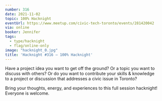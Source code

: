 ```yaml
---
number: 316
date: 2021-11-02
topic: 100% Hacknight
eventUrl: https://www.meetup.com/civic-tech-toronto/events/281420042
via: online
booker: Jennifer
tags:
  - type/hacknight
  - flag/online-only
image: "hacknight_0.jpg"
title: 'Hacknight #316 – 100% Hacknight'
---
```


Have a project idea you want to get off the ground? Or a topic you want to discuss with others? Or do you want to contribute your skills & knowledge to a project or discussion that addresses a civic issue in Toronto?

Bring your thoughts, energy, and experiences to this full session hacknight! Everyone is welcome.
